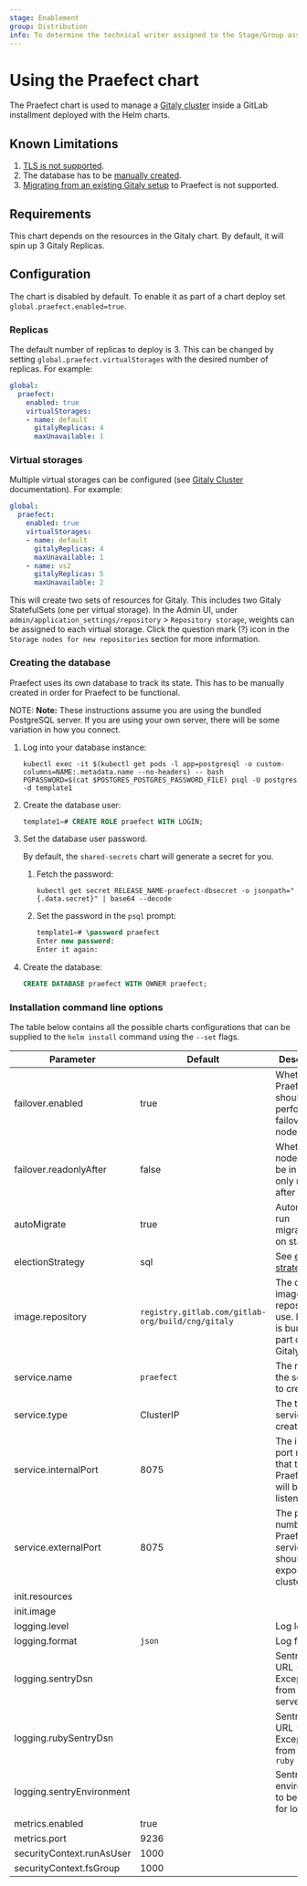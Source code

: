 ```yaml
---
stage: Enablement
group: Distribution
info: To determine the technical writer assigned to the Stage/Group associated with this page, see https://about.gitlab.com/handbook/engineering/ux/technical-writing/#designated-technical-writers
---
```


# Using the Praefect chart

The Praefect chart is used to manage a [Gitaly cluster](https://docs.gitlab.com/ee/administration/gitaly/praefect.html) inside a GitLab installment deployed with the Helm charts.

## Known Limitations

1. [TLS is not supported](https://gitlab.com/gitlab-org/charts/gitlab/-/issues/2306).
1. The database has to be [manually created](https://gitlab.com/gitlab-org/charts/gitlab/-/issues/2310).
1. [Migrating from an existing Gitaly setup](https://gitlab.com/gitlab-org/charts/gitlab/-/issues/2311) to Praefect is not supported.

## Requirements

This chart depends on the resources in the Gitaly chart. By default, it will spin up 3 Gitaly Replicas.

## Configuration

The chart is disabled by default. To enable it as part of a chart deploy set `global.praefect.enabled=true`.

### Replicas

The default number of replicas to deploy is 3. This can be changed by setting `global.praefect.virtualStorages` with the desired number of replicas. For example:

```yaml
global:
  praefect:
    enabled: true
    virtualStorages:
    - name: default
      gitalyReplicas: 4
      maxUnavailable: 1
```

### Virtual storages

Multiple virtual storages can be configured (see [Gitaly Cluster](https://docs.gitlab.com/ee/administration/gitaly/praefect.html) documentation). For example:

```yaml
global:
  praefect:
    enabled: true
    virtualStorages:
    - name: default
      gitalyReplicas: 4
      maxUnavailable: 1
    - name: vs2
      gitalyReplicas: 5
      maxUnavailable: 2
```

This will create two sets of resources for Gitaly. This includes two Gitaly StatefulSets (one per virtual storage). In the Admin UI, under
`admin/application_settings/repository` > `Repository storage`, weights can be assigned to each virtual storage. Click the question mark (?) icon in the
`Storage nodes for new repositories` section for more information.


### Creating the database

Praefect uses its own database to track its state. This has to be manually created in order for Praefect to be functional.

NOTE: **Note:**
These instructions assume you are using the bundled PostgreSQL server. If you are using your own server,
there will be some variation in how you connect.

1. Log into your database instance:

   ```shell
   kubectl exec -it $(kubectl get pods -l app=postgresql -o custom-columns=NAME:.metadata.name --no-headers) -- bash
   PGPASSWORD=$(cat $POSTGRES_POSTGRES_PASSWORD_FILE) psql -U postgres -d template1
   ```

1. Create the database user:

   ```sql
   template1=# CREATE ROLE praefect WITH LOGIN;
   ```

1. Set the database user password.

   By default, the `shared-secrets` chart will generate a secret for you.

   1. Fetch the password:

      ```shell
      kubectl get secret RELEASE_NAME-praefect-dbsecret -o jsonpath="{.data.secret}" | base64 --decode
      ```

   1. Set the password in the `psql` prompt:

      ```sql
      template1=# \password praefect
      Enter new password:
      Enter it again:
      ```

1. Create the database:

   ```sql
   CREATE DATABASE praefect WITH OWNER praefect;
   ```

### Installation command line options

The table below contains all the possible charts configurations that can be supplied to
the `helm install` command using the `--set` flags.

| Parameter                      | Default                                           | Description                                                                                             |
| ------------------------------ | ------------------------------------------        | ----------------------------------------                                                                |
| failover.enabled               | true                                              | Whether Praefect should perform failover on node failure                                                |
| failover.readonlyAfter         | false                                             | Whether the nodes should be in read-only mode after failover                                            |
| autoMigrate                    | true                                              | Automatically run migrations on startup                                                                 |
| electionStrategy               | sql                                               | See [election strategy](https://docs.gitlab.com/ee/administration/gitaly/praefect.html#automatic-failover-and-leader-election) |
| image.repository               | `registry.gitlab.com/gitlab-org/build/cng/gitaly` | The default image repository to use. Praefect is bundled as part of the Gitaly image                    |
| service.name                   | `praefect`                                        | The name of the service to create                                                                       |
| service.type                   | ClusterIP                                         | The type of service to create                                                                           |
| service.internalPort           | 8075                                              | The internal port number that the Praefect pod will be listening on                                     |
| service.externalPort           | 8075                                              | The port number the Praefect service should expose in the cluster                                       |
| init.resources                 |                                                   |                                                                                                         |
| init.image                     |                                                   |                                                                                                         |
| logging.level                  |                                                   | Log level                                                                                               |
| logging.format                 | `json`                                            | Log format                                                                                              |
| logging.sentryDsn              |                                                   | Sentry DSN URL - Exceptions from Go server                                                              |
| logging.rubySentryDsn          |                                                   | Sentry DSN URL - Exceptions from `gitaly-ruby`                                                          |
| logging.sentryEnvironment      |                                                   | Sentry environment to be used for logging                                                               |
| metrics.enabled                | true                                              |                                                                                                         |
| metrics.port                   | 9236                                              |                                                                                                         |
| securityContext.runAsUser      | 1000                                              |                                                                                                         |
| securityContext.fsGroup        | 1000                                              |                                                                                                         |
